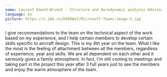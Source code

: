 ```yaml
---
name: Laurent Emond-Brunet - Structure and Aerodynamic analysis Adviser
language: en
picture: https://i.ibb.co/D4kRWsf/Microsoft-Teams-image-5.jpg
---
```

I give recommendations to the team on the technical aspect of the work based on my experience, and I help certain members to develop certain skills specific to aircraft design. This is my 4th year on the team. What I like the most is the feeling of attachment between all the members, regardless of experience, year and skills. We are all dependent on each other and it seriously gives a family atmosphere. In fact, I'm still coming to meetings and taking part in the project this year after 3 full years just to see the members and enjoy the warm atmosphere of the team.